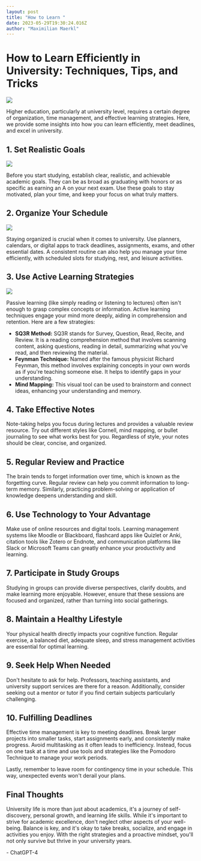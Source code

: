 ```yaml
---
layout: post
title: "How to Learn "
date: 2023-05-29T19:30:24.016Z
author: "Maximilian Maerkl"
---
```



# How to Learn Efficiently in University: Techniques, Tips, and Tricks

![](https://pixabay.com/get/gf2f794a79868f30a6f8028faa315671a74091e24ace8211a37571d404f68b1a28a1e76e9b1f077544ceb9157a98223aa.jpg)

Higher education, particularly at university level, requires a certain degree of organization, time management, and effective learning strategies. Here, we provide some insights into how you can learn efficiently, meet deadlines, and excel in university.

## 1. Set Realistic Goals

![](https://pixabay.com/get/ge3394dfee842053085afb6837f7e7607e739c0516205ccaabb289e54ff31cbef1091e01029770fcfb6faa37791a7cec7.jpg)

Before you start studying, establish clear, realistic, and achievable academic goals. They can be as broad as graduating with honors or as specific as earning an A on your next exam. Use these goals to stay motivated, plan your time, and keep your focus on what truly matters.

## 2. Organize Your Schedule

![](https://pixabay.com/get/g824ff9901cf2e6ae606707d0632e0bfd227dc0a26defe21d60f2089ae84c4127eb6f75c9a25e6047156b33e98feb1894.jpg)

Staying organized is crucial when it comes to university. Use planners, calendars, or digital apps to track deadlines, assignments, exams, and other essential dates. A consistent routine can also help you manage your time efficiently, with scheduled slots for studying, rest, and leisure activities. 

## 3. Use Active Learning Strategies

![](https://pixabay.com/get/gc469c2e5aca45ab8b2bbd619cfbf2c1c4c0d14b5ed14b03c6a3ed9df92c8f4dba4834714b3aa5d01c3954f9f4cf39858.jpg)

Passive learning (like simply reading or listening to lectures) often isn't enough to grasp complex concepts or information. Active learning techniques engage your mind more deeply, aiding in comprehension and retention. Here are a few strategies:

* **SQ3R Method:** SQ3R stands for Survey, Question, Read, Recite, and Review. It is a reading comprehension method that involves scanning content, asking questions, reading in detail, summarizing what you’ve read, and then reviewing the material.
* **Feynman Technique:** Named after the famous physicist Richard Feynman, this method involves explaining concepts in your own words as if you're teaching someone else. It helps to identify gaps in your understanding.
* **Mind Mapping:** This visual tool can be used to brainstorm and connect ideas, enhancing your understanding and memory. 

## 4. Take Effective Notes

Note-taking helps you focus during lectures and provides a valuable review resource. Try out different styles like Cornell, mind mapping, or bullet journaling to see what works best for you. Regardless of style, your notes should be clear, concise, and organized.

## 5. Regular Review and Practice

The brain tends to forget information over time, which is known as the forgetting curve. Regular review can help you commit information to long-term memory. Similarly, practicing problem-solving or application of knowledge deepens understanding and skill.

## 6. Use Technology to Your Advantage

Make use of online resources and digital tools. Learning management systems like Moodle or Blackboard, flashcard apps like Quizlet or Anki, citation tools like Zotero or Endnote, and communication platforms like Slack or Microsoft Teams can greatly enhance your productivity and learning.

## 7. Participate in Study Groups

Studying in groups can provide diverse perspectives, clarify doubts, and make learning more enjoyable. However, ensure that these sessions are focused and organized, rather than turning into social gatherings.

## 8. Maintain a Healthy Lifestyle

Your physical health directly impacts your cognitive function. Regular exercise, a balanced diet, adequate sleep, and stress management activities are essential for optimal learning.

## 9. Seek Help When Needed

Don't hesitate to ask for help. Professors, teaching assistants, and university support services are there for a reason. Additionally, consider seeking out a mentor or tutor if you find certain subjects particularly challenging.

## 10. Fulfilling Deadlines

Effective time management is key to meeting deadlines. Break larger projects into smaller tasks, start assignments early, and consistently make progress. Avoid multitasking as it often leads to inefficiency. Instead, focus on one task at a time and use tools and strategies like the Pomodoro Technique to manage your work periods.

Lastly, remember to leave room for contingency time in your schedule. This way, unexpected events won't derail your plans.

## Final Thoughts

University life is more than just about academics, it's a journey of self-discovery, personal growth, and learning life skills. While it's important to strive for academic excellence, don't neglect other aspects of your well-being. Balance is key, and it's okay to take breaks, socialize, and engage in activities you enjoy. With the right strategies and a proactive mindset, you'll not only survive but thrive in your university years.



\- ChatGPT-4
